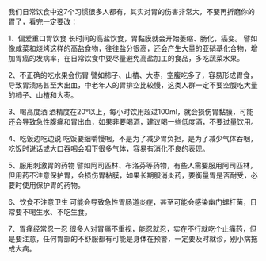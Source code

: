  
我们日常饮食中这7个习惯很多人都有，其实对胃的伤害非常大，不要再折磨你的胃了，看完一定要改： 

1、偏爱重口胃饮食 长时间的高盐饮食，胃黏膜就会开始萎缩、肠化，癌变。 譬如像咸菜和烧烤这样的高盐食物，往往盐分很高，还会产生大量的亚硝基化合物，增加胃癌的发病率，在日常饮食中要尽量避免高盐加工的食品，多吃蔬菜水果。 

2、不正确的吃水果会伤胃 譬如柿子、山楂、大枣，空腹吃多了，容易形成胃食，导致胃溃疡甚至大出血，中老年人的胃排空比较慢，这类人群一定不要空腹吃大量的柿子、山楂和大枣。 

3、喝高度酒 酒精度在20°以上，每小时饮用超过100ml，就会损伤胃黏膜，可能还会导致急性腹痛和胃出血，如果非要喝酒，建议喝一些低度酒，不要过量饮用。

4、吃饭边吃边说 吃饭要细嚼慢咽，不是为了减少胃负担，是为了减少气体吞咽，吃饭时说话或大口吞咽会咽下很多气体，容易有消化不良的表现。

5、服用刺激胃的药物 譬如阿司匹林、布洛芬等药物，有些人需要服用阿司匹林，但用药不注意保护胃，会损伤胃黏膜，如果长期服消炎药，要衡量胃是否耐受，必要时使用保护胃的药物。

6、饮食不注意卫生 可能会导致急性胃肠道炎症，甚至可能会感染幽门螺杆菌，日常要不喝生水、不吃生食。 

7、胃痛经常忍一忍 很多人对胃痛不重视，能忍就忍，实在不行就吃个止痛药，但是要注意，任何胃部的不舒服都有可能是身体在预警，一定要及时就诊，别小病拖成大病。